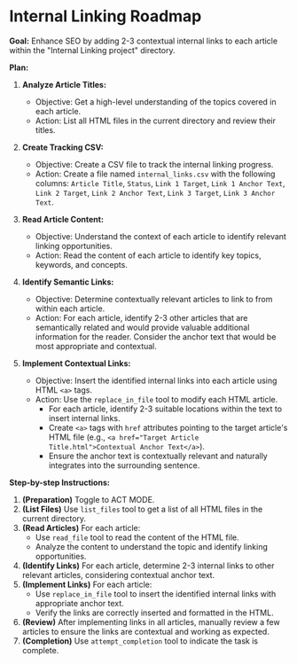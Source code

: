 # Internal Linking Roadmap

**Goal:** Enhance SEO by adding 2-3 contextual internal links to each article within the "Internal Linking project" directory.

**Plan:**

1.  **Analyze Article Titles:**
    *   Objective: Get a high-level understanding of the topics covered in each article.
    *   Action: List all HTML files in the current directory and review their titles.

2.  **Create Tracking CSV:**
    *   Objective: Create a CSV file to track the internal linking progress.
    *   Action: Create a file named `internal_links.csv` with the following columns: `Article Title`, `Status`, `Link 1 Target`, `Link 1 Anchor Text`, `Link 2 Target`, `Link 2 Anchor Text`, `Link 3 Target`, `Link 3 Anchor Text`.

3.  **Read Article Content:**
    *   Objective: Understand the context of each article to identify relevant linking opportunities.
    *   Action: Read the content of each article to identify key topics, keywords, and concepts.

3.  **Identify Semantic Links:**
    *   Objective: Determine contextually relevant articles to link to from within each article.
    *   Action: For each article, identify 2-3 other articles that are semantically related and would provide valuable additional information for the reader. Consider the anchor text that would be most appropriate and contextual.

4.  **Implement Contextual Links:**
    *   Objective: Insert the identified internal links into each article using HTML `<a>` tags.
    *   Action: Use the `replace_in_file` tool to modify each HTML article.
        *   For each article, identify 2-3 suitable locations within the text to insert internal links.
        *   Create `<a>` tags with `href` attributes pointing to the target article's HTML file (e.g., `<a href="Target Article Title.html">Contextual Anchor Text</a>`).
        *   Ensure the anchor text is contextually relevant and naturally integrates into the surrounding sentence.

**Step-by-step Instructions:**

1.  **(Preparation)** Toggle to ACT MODE.
2.  **(List Files)** Use `list_files` tool to get a list of all HTML files in the current directory.
3.  **(Read Articles)** For each article:
    *   Use `read_file` tool to read the content of the HTML file.
    *   Analyze the content to understand the topic and identify linking opportunities.
4.  **(Identify Links)** For each article, determine 2-3 internal links to other relevant articles, considering contextual anchor text.
5.  **(Implement Links)** For each article:
    *   Use `replace_in_file` tool to insert the identified internal links with appropriate anchor text.
    *   Verify the links are correctly inserted and formatted in the HTML.
6.  **(Review)** After implementing links in all articles, manually review a few articles to ensure the links are contextual and working as expected.
7.  **(Completion)** Use `attempt_completion` tool to indicate the task is complete.
